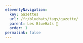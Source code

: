 ```yaml
---
eleventyNavigation:
  key: Gazettes
  url: /fr/bluehats/tags/gazette/
  parent: Les BlueHats 🧢
  order: 1
permalink: false
---
```


